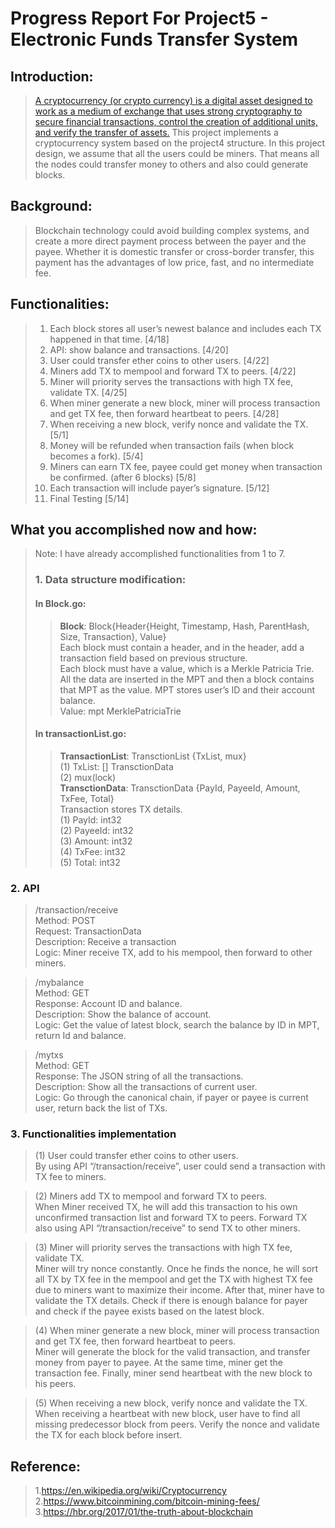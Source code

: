 # Progress Report For Project5 - Electronic Funds Transfer System

## Introduction:
> [A cryptocurrency (or crypto currency) is a digital asset designed to work as a medium of exchange that uses strong cryptography to secure financial transactions, control the creation of additional units, and verify the transfer of assets.](https://en.wikipedia.org/wiki/Cryptocurrency)
This project implements a cryptocurrency system based on the project4 structure. In this project design, we assume that all the users could be miners. That means all the nodes could transfer money to others and also could generate blocks.

## Background:

> Blockchain technology could avoid building complex systems, and create a more direct payment process between the payer and the payee. Whether it is domestic transfer or cross-border transfer, this payment has the advantages of low price, fast, and no intermediate fee.

## Functionalities:

>1.	Each block stores all user’s newest balance and includes each TX happened in that time. [4/18]
>2.	API: show balance and transactions. [4/20]
>3.	User could transfer ether coins to other users. [4/22]
>4.	Miners add TX to mempool and forward TX to peers. [4/22]
>5.	Miner will priority serves the transactions with high TX fee, validate TX. [4/25]
>6.	When miner generate a new block, miner will process transaction and get TX fee, then forward heartbeat to peers. [4/28]
>7.	When receiving a new block, verify nonce and validate the TX. [5/1]
>8.	Money will be refunded when transaction fails (when block becomes a fork). [5/4]
>9.	Miners can earn TX fee, payee could get money when transaction be confirmed. (after 6 blocks) [5/8]
>10.	Each transaction will include payer’s signature. [5/12]
>11.	Final Testing [5/14]

## What you accomplished now and how:

> Note: I have already accomplished functionalities from 1 to 7.
> ### 1.	Data structure modification:
> #### In Block.go:
>> **Block**:	Block{Header{Height, Timestamp, Hash, ParentHash, Size, Transaction}, Value}<br>
Each block must contain a header, and in the header, add a transaction field based on previous structure. <br>
Each block must have a value, which is a Merkle Patricia Trie. All the data are inserted in the MPT and then a block contains that MPT as the value. MPT stores user’s ID and their account balance.<br>
Value: mpt MerklePatriciaTrie<br>
> #### In transactionList.go:
>> **TransactionList**:	TransctionList {TxList, mux}<br>
(1)	TxList: [] TransctionData<br>
(2)	mux(lock)<br>
>> **TransctionData**:  TransctionData {PayId, PayeeId, Amount, TxFee, Total}<br>
Transaction stores TX details.<br>
(1)	PayId: int32<br>
(2)	PayeeId: int32<br>
(3)	Amount: int32<br>
(4)	TxFee: int32<br>
(5)	Total: int32<br>

### 2.	API

> /transaction/receive<br>
Method: POST<br>
Request: TransactionData<br>
Description: Receive a transaction<br>
Logic: Miner receive TX, add to his mempool, then forward to other miners.<br>

> /mybalance<br>
Method: GET<br>
Response: Account ID and balance.<br>
Description: Show the balance of account.<br>
Logic: Get the value of latest block, search the balance by ID in MPT, return Id and balance.<br>

> /mytxs<br>
Method: GET<br>
Response: The JSON string of all the transactions.<br>
Description: Show all the transactions of current user.<br>
Logic: Go through the canonical chain, if payer or payee is current user, return back the list of TXs.<br>

### 3.	Functionalities implementation

> (1)	User could transfer ether coins to other users.<br>
By using API “/transaction/receive”, user could send a transaction with TX fee to miners.

> (2)	Miners add TX to mempool and forward TX to peers.<br>
When Miner received TX, he will add this transaction to his own unconfirmed transaction list and forward TX to peers. Forward TX also using API “/transaction/receive” to send TX to other miners.

> (3)	Miner will priority serves the transactions with high TX fee, validate TX.<br>
Miner will try nonce constantly. Once he finds the nonce, he will sort all TX by TX fee in the mempool and get the TX with highest TX fee due to miners want to maximize their income. After that, miner have to validate the TX details. Check if there is enough balance for payer and check if the payee exists based on the latest block. 

> (4)	When miner generate a new block, miner will process transaction and get TX fee, then forward heartbeat to peers.<br>
Miner will generate the block for the valid transaction, and transfer money from payer to payee. At the same time, miner get the transaction fee. Finally, miner send heartbeat with the new block to his peers.

> (5)	When receiving a new block, verify nonce and validate the TX.<br>
When receiving a heartbeat with new block, user have to find all missing predecessor block from peers. Verify the nonce and validate the TX for each block before insert.

## Reference:

> 1.https://en.wikipedia.org/wiki/Cryptocurrency<br>
> 2.https://www.bitcoinmining.com/bitcoin-mining-fees/<br>
> 3.https://hbr.org/2017/01/the-truth-about-blockchain<br>

